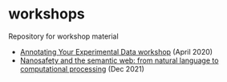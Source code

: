 # workshops
Repository for workshop material

* [Annotating Your Experimental Data workshop](2020-04-28/README.md) (April 2020)
* [Nanosafety and the semantic web: from natural language to computational processing](2021-12-08/README.md) (Dec 2021)
